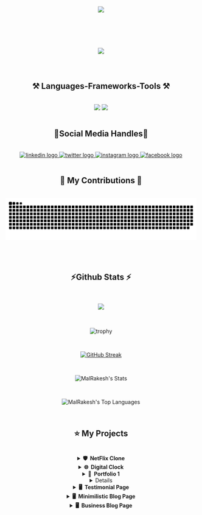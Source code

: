 <h1 align="center">
    <img src="https://readme-typing-svg.herokuapp.com/?font=Righteous&size=40&center=true&vCenter=true&width=500&height=70&color=ffffff&duration=4000&lines=🙏🏻+WELCOME+🙏🏻" />
</h1>

<br>

<h1 align="center">
    <img src="https://readme-typing-svg.herokuapp.com/?font=Righteous&size=35&center=true&vCenter=true&width=500&height=70&color=ffffff&duration=4000&lines=Hi+There!+👋;+My+name+is+Rakesh+Mal;+I'm+a+Web+Developer;+I'm+from+Mumbai+!" />
</h1>

<br/>


<h2 align="center">⚒️ Languages-Frameworks-Tools ⚒️</h2>
<br/>
<div align="center">
    <img src="https://skillicons.dev/icons?i=html,css,javascript,bootstrap,github,figma,git" />
    <img src="https://skillicons.dev/icons?i=java,cs,dotnet,php,mysql" /><br>
</div>


<br>

###

<h2 align="center">📱Social Media Handles📱</h2>
<br>
<div align="center">
  <a href="https://www.linkedin.com/in/rakeshmal" target="_blank">
    <img src="https://img.shields.io/static/v1?message=LinkedIn&logo=linkedin&label=&color=0077B5&logoColor=white&labelColor=&style=for-the-badge" height="35" alt="linkedin logo"  />
  </a>
  <a href="https://twitter.com/_rakeshmal" target="_blank">
    <img src="https://img.shields.io/static/v1?message=Twitter&logo=twitter&label=&color=1DA1F2&logoColor=white&labelColor=&style=for-the-badge" height="35" alt="twitter logo"  />
  </a>
  <a href="https://www.instagram.com/_rakeshmal" target="_blank">
    <img src="https://img.shields.io/static/v1?message=Instagram&logo=instagram&label=&color=E4405F&logoColor=white&labelColor=&style=for-the-badge" height="35" alt="instagram logo"  />
  </a>
  <a href="https://m.facebook.com/profile.php/?id=100043427834453" target="_blank">
    <img src="https://img.shields.io/static/v1?message=Facebook&logo=facebook&label=&color=1877F2&logoColor=white&labelColor=&style=for-the-badge" height="35" alt="facebook logo"  />
  </a>
</div>

<br>

<div align="center">
  <h2>🐍 My Contributions 🐍</h2>
  <br>
  <img alt="snake eating my contributions" src="https://raw.githubusercontent.com/salesp07/salesp07/output/github-contribution-grid-snake.svg" />
  <br/><br/><br/>
</div>

  <br/>


<h2 align="center">⚡Github Stats ⚡</h2>
<br>
<div align="center">

![](https://komarev.com/ghpvc/?username=MalRakesh&style=flat-square)

<br>

![trophy](https://github-profile-trophy.vercel.app/?username=MalRakesh&theme=onedark&column=-1)

<br>

[![GitHub Streak](https://github-readme-streak-stats-salesp07.vercel.app?user=MalRakesh&theme=highcontrast&hide_border=true&date_format=j%20M%5B%20Y%5D)](https://git.io/streak-stats)

<br>

![MalRakesh's Stats](https://github-readme-stats.vercel.app/api?username=MalRakesh&theme=highcontrast&show_icons=true&rank_icon=github&hide_border=true&count_private=true)

<br>
  
![MalRakesh's Top Languages](https://github-readme-stats.vercel.app/api/top-langs/?username=MalRakesh&theme=highcontrast&show_icons=true&hide_border=true&layout=compact)

</div>

<br/>


### <h2 align="center"> ⭐ My Projects </h2>
<br>
<div align="center">
<details>
  <summary><b>🛡️ &nbsp;NetFlix Clone</b></summary>
  <br/>
  <p align="center">
    <a href="https://github.com/MalRakesh/NetFlix-Clone">
      <img height="120px" src="https://github-readme-stats.vercel.app/api/pin/?username=MalRakesh&repo=NetFlix-Clone&theme=react&bg_color=000000&title_color=fff&icon_color=fa8b00&hide_border=true&show_icons=false" />
    </a>
  </p>
  
</details>

<details>
  <summary><b>🌐 &nbsp;Digital Clock</b></summary>
  <br/>
  <p align="center">
    <a href="https://github.com/MalRakesh/Digital-Clock">
      <img height="120px" src="https://github-readme-stats.vercel.app/api/pin/?username=MalRakesh&repo=Digital-Clock&theme=react&bg_color=000000&title_color=fff&icon_color=fa8b00&hide_border=true&show_icons=false" />
    </a>
  </p>
</details>

<details>
  <summary><b>📱 &nbsp;Portfolio 1</b></summary>
  <br/>
  <p align="center">
    <a href="https://github.com/MalRakesh/Portfolio-1">
      <img height="120px" src="https://github-readme-stats.vercel.app/api/pin/?username=MalRakesh&repo=Portfolio-1&theme=react&bg_color=000000&title_color=fff&icon_color=fa8b00&hide_border=true&show_icons=false"/>
  </p>
</details>

<details>
  <summary><b>🖥️ &nbsp;Contact Page</b></summary>
  <br/>
  <p align="center">
    <a href="https://github.com/MalRakesh/Contact-Page">
      <img height="120px" src="https://github-readme-stats.vercel.app/api/pin/?username=MalRakesh&repo=Contact-Page&theme=react&bg_color=000000&title_color=fff&icon_color=fa8b00&hide_border=true&show_icons=false" />
    </a>
  </p>
</details>

<details>
  <summary><b>🖥️ &nbsp;Testimonial Page</b></summary>
  <br/>
  <p align="center">
    <a href="https://github.com/MalRakesh/Testimonial-Page">
      <img height="120px" src="https://github-readme-stats.vercel.app/api/pin/?username=MalRakesh&repo=Testimonial-Page&theme=react&bg_color=000000&title_color=fff&icon_color=fa8b00&hide_border=true&show_icons=false" />
    </a>
  </p>
</details>

<details>
  <summary><b>🖥️ &nbsp;Minimilistic Blog Page</b></summary>
  <br/>
  <p align="center">
    <a href="https://github.com/MalRakesh/Minimilistic-Blog-Card">
      <img height="120px" src="https://github-readme-stats.vercel.app/api/pin/?username=MalRakesh&repo=Minimilistic-Blog-Card&theme=react&bg_color=000000&title_color=fff&icon_color=fa8b00&hide_border=true&show_icons=false" />
    </a>
  </p>
</details>

<details>
  <summary><b>🖥️ &nbsp;Business Blog Page</b></summary>
  <br/>
  <p align="center">
    <a href="https://github.com/MalRakesh/Business-Blog-Card">
      <img height="120px" src="https://github-readme-stats.vercel.app/api/pin/?username=MalRakesh&repo=Business-Blog-Card&theme=react&bg_color=000000&title_color=fff&icon_color=fa8b00&hide_border=true&show_icons=false" />
    </a>
  </p>
</details>

</div>
